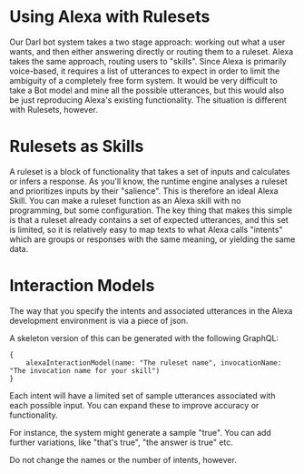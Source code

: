 ﻿Using Alexa with Rulesets
===

Our Darl bot system takes a two stage approach: working out what a user wants, and then either answering directly or routing them to a ruleset. 
Alexa takes the same approach, routing users to "skills".
Since Alexa is primarily voice-based, it requires a list of utterances to expect in order to limit the ambiguity of a completely free form system.
It would be very difficult to take a Bot model and mine all the possible utterances, but this would also be just reproducing Alexa's existing functionality.
The situation is different with Rulesets, however. 

# Rulesets as Skills

A ruleset is a block of functionality that takes a set of inputs and calculates or infers a response. As you'll know, the runtime engine analyses a ruleset and prioritizes inputs by their "salience".
This is therefore an ideal Alexa Skill. 
You can make a ruleset function as an Alexa skill with no programming, but some configuration.
The key thing that makes this simple is that a ruleset already contains a set of expected utterances, and this set is limited, so it is relatively easy to map texts to what Alexa calls "intents" which are groups or responses with the same meaning, or yielding the same data.

# Interaction Models

The way that you specify the intents and associated utterances in the Alexa development environment is via a piece of json.

A skeleton version of this can be generated with the following GraphQL:
```
{
    alexaInteractionModel(name: "The ruleset name", invocationName: "The invocation name for your skill")
}
```
Each intent will have a limited set of sample utterances associated with each possible input. You can expand these to improve accuracy or functionality.

For instance, the system might generate a sample "true". You can add further variations, like "that's true", "the answer is true" etc.

Do not change the names or the number of intents, however.


